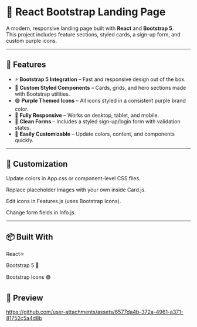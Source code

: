 # 🚀 React Bootstrap Landing Page

A modern, responsive landing page built with **React** and **Bootstrap 5**.  
This project includes feature sections, styled cards, a sign-up form, and custom purple icons.  

---

## 📌 Features
- ⚡ **Bootstrap 5 Integration** – Fast and responsive design out of the box.
- 🎨 **Custom Styled Components** – Cards, grids, and hero sections made with Bootstrap utilities.
- 🟣 **Purple Themed Icons** – All icons styled in a consistent purple brand color.
- 📱 **Fully Responsive** – Works on desktop, tablet, and mobile.
- 📝 **Clean Forms** – Includes a styled sign-up/login form with validation states.
- 🌙 **Easily Customizable** – Update colors, content, and components quickly.

---

## 🎨 Customization

Update colors in App.css or component-level CSS files.

Replace placeholder images with your own inside Card.js.

Edit icons in Features.js (uses Bootstrap Icons).

Change form fields in Info.js.

---

## 📦 Built With

React⚛️

Bootstrap 5 🎨

Bootstrap Icons 🟣

## 📸 Preview

https://github.com/user-attachments/assets/6577da4b-372a-4961-a371-81752c5a4d8b




